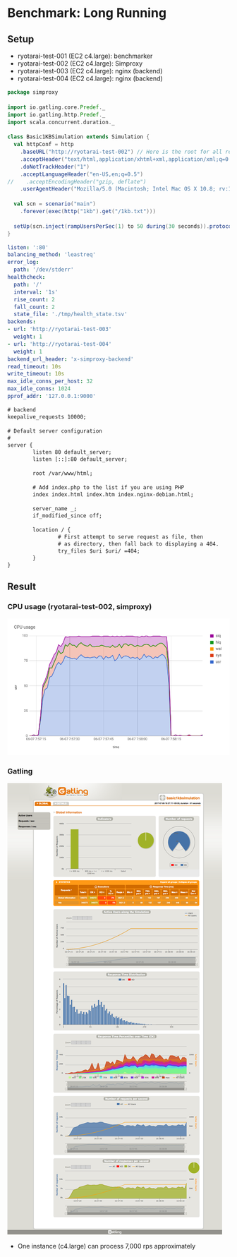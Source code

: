 # Benchmark: Long Running

## Setup

- ryotarai-test-001 (EC2 c4.large): benchmarker
- ryotarai-test-002 (EC2 c4.large): Simproxy
- ryotarai-test-003 (EC2 c4.large): nginx (backend)
- ryotarai-test-004 (EC2 c4.large): nginx (backend)

```scala
package simproxy

import io.gatling.core.Predef._
import io.gatling.http.Predef._
import scala.concurrent.duration._

class Basic1KBSimulation extends Simulation {
  val httpConf = http
    .baseURL("http://ryotarai-test-002") // Here is the root for all relative URLs
    .acceptHeader("text/html,application/xhtml+xml,application/xml;q=0.9,*/*;q=0.8") // Here are the common headers
    .doNotTrackHeader("1")
    .acceptLanguageHeader("en-US,en;q=0.5")
//    .acceptEncodingHeader("gzip, deflate")
    .userAgentHeader("Mozilla/5.0 (Macintosh; Intel Mac OS X 10.8; rv:16.0) Gecko/20100101 Firefox/16.0")

  val scn = scenario("main")
    .forever(exec(http("1kb").get("/1kb.txt")))

  setUp(scn.inject(rampUsersPerSec(1) to 50 during(30 seconds)).protocols(httpConf)).maxDuration(60 seconds)
}
```

```yaml
listen: ':80'
balancing_method: 'leastreq'
error_log:
  path: '/dev/stderr'
healthcheck:
  path: '/'
  interval: '1s'
  rise_count: 2
  fall_count: 2
  state_file: './tmp/health_state.tsv'
backends:
- url: 'http://ryotarai-test-003'
  weight: 1
- url: 'http://ryotarai-test-004'
  weight: 1
backend_url_header: 'x-simproxy-backend'
read_timeout: 10s
write_timeout: 10s
max_idle_conns_per_host: 32
max_idle_conns: 1024
pprof_addr: '127.0.0.1:9000'
```

```
# backend
keepalive_requests 10000;

# Default server configuration
#
server {
        listen 80 default_server;
        listen [::]:80 default_server;

        root /var/www/html;

        # Add index.php to the list if you are using PHP
        index index.html index.htm index.nginx-debian.html;

        server_name _;
        if_modified_since off;

        location / {
                # First attempt to serve request as file, then
                # as directory, then fall back to displaying a 404.
                try_files $uri $uri/ =404;
        }
}
```

## Result

### CPU usage (ryotarai-test-002, simproxy)

![](https://raw.githubusercontent.com/ryotarai/simproxy/master/docs/benchmark/1kb/cpu.png)

### Gatling

![](https://raw.githubusercontent.com/ryotarai/simproxy/master/docs/benchmark/1kb/gatling.png)

- One instance (c4.large) can process 7,000 rps approximately
